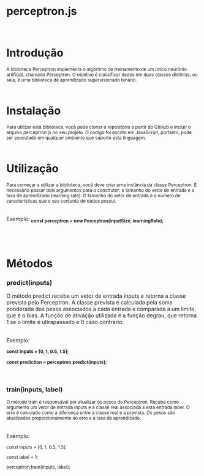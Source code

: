 # perceptron.js
</br>
<h1>Introdução</h1>
<sub>A biblioteca Perceptron implementa o algoritmo de treinamento de um único neurônio artificial, chamado Perceptron. O objetivo é classificar dados em duas classes distintas, ou seja, é uma biblioteca de aprendizado supervisionado binário.</sub>
</br>
</br>
<h1>Instalação</h1>
<sub>Para utilizar esta biblioteca, você pode clonar o repositório a partir do GitHub e incluir o arquivo perceptron.js no seu projeto. O código foi escrito em JavaScript, portanto, pode ser executado em qualquer ambiente que suporte esta linguagem.</sub>
</br>
</br>
<h1>Utilização</h1>
<sub>Para começar a utilizar a biblioteca, você deve criar uma instância da classe Perceptron. É necessário passar dois argumentos para o construtor: o tamanho do vetor de entrada e a taxa de aprendizado (learning rate). O tamanho do vetor de entrada é o número de características que o seu conjunto de dados possui.</sub>
</br></br>
<p>Exemplo: 
  <strong><sub>const perceptron = new Perceptron(inputSize, learningRate);</sub></strong></p>
</br>
</br>
<h1>Métodos</h1>
<h3>predict(inputs)</h3>
O método predict recebe um vetor de entrada inputs e retorna a classe prevista pelo Perceptron. A classe prevista é calculada pela soma ponderada dos pesos associados a cada entrada e comparada a um limite, que é o bias. A função de ativação utilizada é a função degrau, que retorna 1 se o limite é ultrapassado e 0 caso contrário.</sub>
</br></br>
<p>Exemplo: 
<strong>
<p><sub>const inputs = [0, 1, 0.5, 1.5];</sub></p>
<p><sub>const prediction = perceptron.predict(inputs);</sub></strong></p></p>
</br>
<h3>train(inputs, label)</h3>
<sub>O método train é responsável por atualizar os pesos do Perceptron. Recebe como argumento um vetor de entrada inputs e a classe real associada a esta entrada label. O erro é calculado como a diferença entre a classe real e a prevista. Os pesos são atualizados proporcionalmente ao erro e à taxa de aprendizado.</sub>
</br></br>
<p>Exemplo:</p>
<sub><p>const inputs = [0, 1, 0.5, 1.5];</p></sub>
<sub><p>const label = 1;</p></sub>
<sub><p>perceptron.train(inputs, label);</p></sub>
